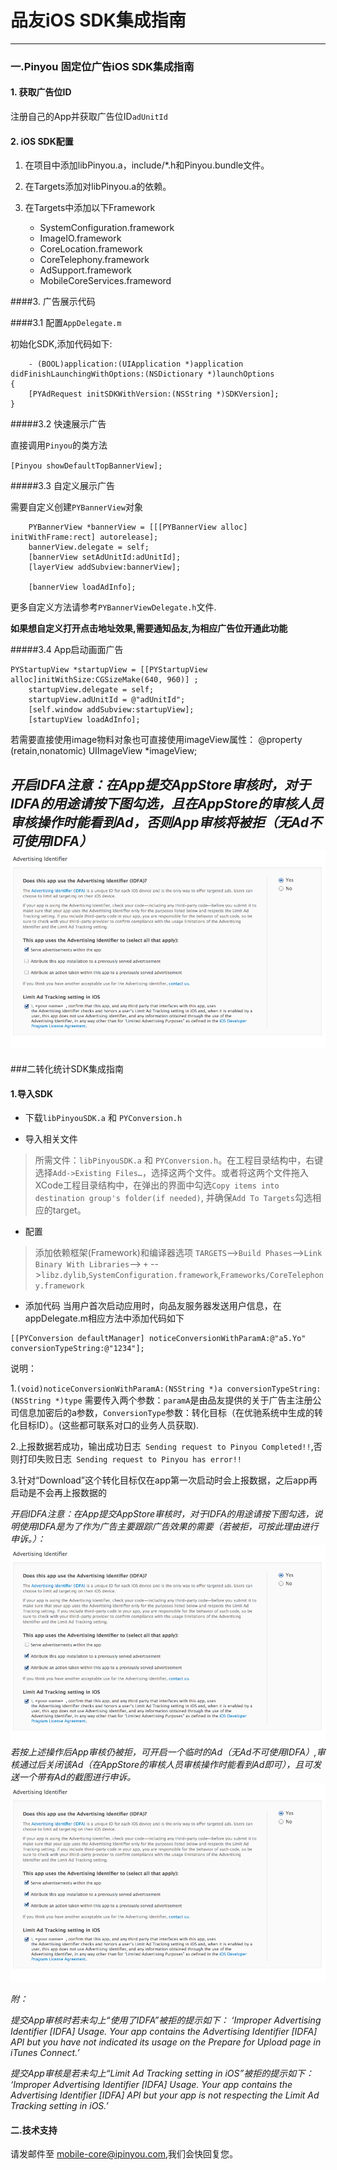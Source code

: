 品友iOS SDK集成指南
===

----

### 一.Pinyou 固定位广告iOS SDK集成指南

#### 1. 获取广告位ID

注册自己的App并获取广告位ID`adUnitId`

#### 2. iOS SDK配置

1. 在项目中添加libPinyou.a，include/*.h和Pinyou.bundle文件。
2. 在Targets添加对libPinyou.a的依赖。
3. 在Targets中添加以下Framework

	* SystemConfiguration.framework
	* ImageIO.framework
	* CoreLocation.framework
	* CoreTelephony.framework
	* AdSupport.framework
	* MobileCoreServices.frameword

####3. 广告展示代码


####3.1 配置`AppDelegate.m`


初始化SDK,添加代码如下:

```
	- (BOOL)application:(UIApplication *)application didFinishLaunchingWithOptions:(NSDictionary *)launchOptions
{
 	[PYAdRequest initSDKWithVersion:(NSString *)SDKVersion];
}
```
#####3.2 快速展示广告

直接调用`Pinyou`的类方法

`[Pinyou showDefaultTopBannerView];`
	
#####3.3 自定义展示广告

需要自定义创建`PYBannerView`对象

```
    PYBannerView *bannerView = [[[PYBannerView alloc] initWithFrame:rect] autorelease];
    bannerView.delegate = self;
    [bannerView setAdUnitId:adUnitId];
    [layerView addSubview:bannerView];
    
    [bannerView loadAdInfo];
```
更多自定义方法请参考`PYBannerViewDelegate.h`文件.

**如果想自定义打开点击地址效果,需要通知品友,为相应广告位开通此功能**	

#####3.4 App启动画面广告

```
PYStartupView *startupView = [[PYStartupView alloc]initWithSize:CGSizeMake(640, 960)] ;
    startupView.delegate = self;
    startupView.adUnitId = @"adUnitId";
    [self.window addSubview:startupView];
    [startupView loadAdInfo];
```
若需要直接使用image物料对象也可直接使用imageView属性：
@property (retain,nonatomic) UIImageView *imageView;

_开启IDFA注意：在App提交AppStore审核时，对于IDFA的用途请按下图勾选，且在AppStore的审核人员审核操作时能看到Ad，否则App审核将被拒（无Ad不可使用IDFA）_
![image](./img/idfa-ad.png)
----

###二转化统计SDK集成指南

#### 1.导入SDK

- 下载`libPinyouSDK.a` 和 `PYConversion.h`

- 导入相关文件
> 所需文件：`libPinyouSDK.a` 和 `PYConversion.h`。在工程目录结构中，右键选择`Add->Existing Files…`，选择这两个文件。或者将这两个文件拖入XCode工程目录结构中，在弹出的界面中勾选`Copy items into destination group's folder(if needed)`, 并确保`Add To Targets`勾选相应的target。

- 配置
>添加依赖框架(Framework)和编译器选项
`TARGETS`-->`Build Phases`-->`Link Binary With Libraries`--> `+` -->`libz.dylib`,`SystemConfiguration.framework`,`Frameworks/CoreTelephony.framework`

- 添加代码
当用户首次启动应用时，向品友服务器发送用户信息，在appDelegate.m相应方法中添加代码如下

```
[[PYConversion defaultManager] noticeConversionWithParamA:@"a5.Yo" conversionTypeString:@"1234"];
```

说明：

1.`(void)noticeConversionWithParamA:(NSString *)a conversionTypeString:(NSString *)type` 需要传入两个参数：`paramA`是由品友提供的关于广告主注册公司信息加密后的a参数，`ConversionType`参数：转化目标（在优驰系统中生成的转化目标ID）。(这些都可联系对口的业务人员获取). 

2.上报数据若成功，输出成功日志` Sending request to Pinyou Completed!!`,否则打印失败日志` Sending request to Pinyou has error!!`

3.针对“Download”这个转化目标仅在app第一次启动时会上报数据，之后app再启动是不会再上报数据的

_开启IDFA注意：在App提交AppStore审核时，对于IDFA的用途请按下图勾选，说明使用IDFA是为了作为广告主要跟踪广告效果的需要（若被拒，可按此理由进行申诉。）：
![image](./img/idfa-c.png)
若按上述操作后App审核仍被拒，可开启一个临时的Ad（无Ad不可使用IDFA）,审核通过后关闭该Ad（在AppStore的审核人员审核操作时能看到Ad即可），且可发送一个带有Ad的截图进行申诉。_
![image](./img/idfa-adc.png)

_附：_

_提交App审核时若未勾上“使用了IDFA”被拒的提示如下：
‘Improper Advertising Identifier [IDFA] Usage. Your app contains the Advertising Identifier [IDFA] API but you have 
not indicated its usage on the Prepare for Upload page in iTunes Connect.’_

_提交App审核是若未勾上“Limit Ad Tracking setting in iOS”被拒的提示如下：
‘Improper Advertising Identifier [IDFA] Usage. Your app contains the Advertising Identifier [IDFA] API but your 
app is not respecting the Limit Ad Tracking setting in iOS.’_


#### 二.技术支持

请发邮件至 [mobile-core@ipinyou.com](mailto:mobile-core@ipinyou.com),我们会快回复您。
